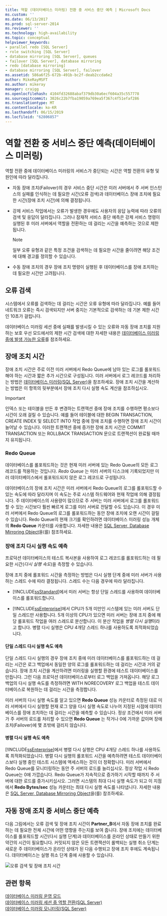 ```yaml
---
title: 역할 (데이터베이스 미러링) 전환 중 서비스 중단 예측 | Microsoft Docs
ms.custom: ''
ms.date: 06/13/2017
ms.prod: sql-server-2014
ms.reviewer: ''
ms.technology: high-availability
ms.topic: conceptual
helpviewer_keywords:
- parallel redo [SQL Server]
- role switching [SQL Server]
- database mirroring [SQL Server], queues
- failover [SQL Server], database mirroring
- redo [database mirroring]
- database mirroring [SQL Server], failover
ms.assetid: 586a6f25-672b-491b-bc2f-deab2ccda6e2
author: MikeRayMSFT
ms.author: mikeray
manager: craigg
ms.openlocfilehash: 4104fd32688abaf379db30a6ecf604a35c557778
ms.sourcegitcommit: 3026c22b7fba19059a769ea5f367c4f51efaf286
ms.translationtype: MT
ms.contentlocale: ko-KR
ms.lasthandoff: 06/15/2019
ms.locfileid: "62806857"
---
```

# <a name="estimate-the-interruption-of-service-during-role-switching-database-mirroring"></a>역할 전환 중 서비스 중단 예측(데이터베이스 미러링)
  역할 전환 중에 데이터베이스 미러링의 서비스가 중단되는 시간은 역할 전환의 유형 및 원인에 따라 달라집니다.  
  
-   자동 장애 조치(Failover)의 경우 서비스 중단 시간은 미러 서버에서 주 서버 인스턴스의 실패를 인식하는 데 필요한 시간(오류 검색)과 데이터베이스 장애 조치에 필요한 시간(장애 조치 시간)에 의해 결정됩니다.  
  
-   강제 서비스 작업에서는 오류가 발생한 경우에도 사용자의 응답 능력에 따라 오류의 검색 및 응답이 달라집니다. 그러나 잠재적 서비스 중단 예측은 강제 서비스 명령이 실행된 후 미러 서버에서 역할을 전환하는 데 걸리는 시간을 예측하는 것으로 제한됩니다.  
  
    > [!NOTE]  
    >  일부 오류 유형과 같은 특정 조건을 검색하는 데 필요한 시간을 줄이려면 해당 조건에 대해 경고를 정의할 수 있습니다.  
  
-   수동 장애 조치의 경우 장애 조치 명령이 실행된 후 데이터베이스를 장애 조치하는 데 필요한 시간만 고려됩니다.  
  
## <a name="error-detection"></a>오류 검색  
 시스템에서 오류를 검색하는 데 걸리는 시간은 오류 유형에 따라 달라집니다. 예를 들어 네트워크 오류는 즉시 검색되지만 서버 중지는 기본적으로 검색하는 데 기본 제한 시간인 10초가 걸립니다.  
  
 데이터베이스 미러링 세션 중에 실패를 발생시킬 수 있는 오류와 자동 장애 조치를 지원하는 보호 우선 모드에서의 제한 시간 검색에 대한 자세한 내용은 [데이터베이스 미러링 중에 발생 가능한 오류](possible-failures-during-database-mirroring.md)를 참조하세요.  
  
## <a name="failover-time"></a>장애 조치 시간  
 장애 조치 시간은 주로 이전 미러 서버에서 Redo Queue에 남아 있는 로그를 롤포워드해야 하는 시간과 짧은 추가 시간으로 구성됩니다. 미러 서버에서 로그 레코드를 처리하는 방법은 [데이터베이스 미러링&#40;SQL Server&#41;](database-mirroring-sql-server.md)을 참조하세요. 장애 조치 시간을 계산하는 방법은 이 항목의 뒷부분에서 장애 조치 다시 실행 속도 계산을 참조하십시오.  
  
> [!IMPORTANT]  
>  인덱스 또는 테이블을 만든 후 변경하는 트랜잭션 중에 장애 조치를 수행하면 평소보다 시간이 오래 걸릴 수 있습니다.  예를 들어  테이블에 대한 BEGIN TRANSACTION, CREATE INDEX 및 SELECT INTO 작업 중에 장애 조치를 수행하면 장애 조치 시간이 늘어날 수 있습니다. 이러한 트랜잭션 중에 증가한 장애 조치 시간은 COMMIT TRANSACTION 또는 ROLLBACK TRANSACTION 문으로 트랜잭션이 완료될 때까지 유지됩니다.  
  
### <a name="the-redo-queue"></a>Redo Queue  
 데이터베이스를 롤포워드하는 것은 현재 미러 서버에 있는 Redo Queue의 모든 로그 레코드를 적용하는 것입니다. *Redo Queue* 는 미러 서버의 디스크에 기록되었지만 미러 데이터베이스에서 롤포워드되지 않은 로그 레코드로 구성됩니다.  
  
 데이터베이스의 장애 조치 시간은 미러 서버에서 Redo Queue의 로그를 롤포워드할 수 있는 속도에 따라 달라지며 이 속도는 주로 시스템 하드웨어와 현재 작업에 의해 결정됩니다. 주 데이터베이스의 사용량이 많으므로 주 서버는 미러 서버에서 로그를 롤포워드할 수 있는 시간보다 훨씬 빠르게 로그를 미러 서버로 전달할 수도 있습니다. 이 경우 미러 서버에서 Redo Queue의 로그를 롤포워드하는 동안 장애 조치에 오랜 시간이 걸릴 수 있습니다. Redo Queue의 현재 크기를 확인하려면 데이터베이스 미러링 성능 개체의 **Redo Queue** 카운터를 사용합니다. 자세한 내용은 [SQL Server, Database Mirroring Object](../../relational-databases/performance-monitor/sql-server-database-mirroring-object.md)을(를) 참조하세요.  
  
### <a name="estimating-the-failover-redo-rate"></a>장애 조치 다시 실행 속도 예측  
 프로덕션 데이터베이스의 테스트 복사본을 사용하여 로그 레코드를 롤포워드하는 데 필요한 시간(*다시 실행 속도*)을 측정할 수 있습니다.  
  
 장애 조치 중에 롤포워드 시간을 측정하는 방법은 다시 실행 단계 중에 미러 서버가 사용하는 스레드 수에 따라 결정됩니다. 스레드 수는 다음 경우에 따라 달라집니다.  
  
-   [!INCLUDE[ssStandard](../../includes/ssstandard-md.md)]에서 미러 서버는 항상 단일 스레드를 사용하여 데이터베이스를 롤포워드합니다.  
  
-   [!INCLUDE[ssEnterprise](../../includes/ssenterprise-md.md)]에서 CPU가 5개 미만인 시스템에 있는 미러 서버도 단일 스레드만 사용합니다. 5개 이상의 CPU가 있으면 미러 서버는 장애 조치 중에 해당 롤포워드 작업을 여러 스레드로 분산합니다. 이 분산 작업을 *병렬 다시 실행*이라고 합니다. 병렬 다시 실행은 CPU 4개당 스레드 하나를 사용하도록 최적화되었습니다.  
  
#### <a name="estimating-the-single-threaded-redo-rate"></a>단일 스레드 다시 실행 속도 예측  
 단일 스레드 다시 실행의 경우 장애 조치 중에 미러 데이터베이스를 롤포워드하는 데 걸리는 시간은 로그 백업에서 동일한 양의 로그를 롤포워드하는 데 걸리는 시간과 거의 같습니다. 장애 조치 시간을 계산하려면 미러링을 실행할 환경에 테스트 데이터베이스를 만듭니다. 그런 다음 프로덕션 데이터베이스로부터 로그 백업을 가져옵니다. 해당 로그 백업의 다시 실행 속도를 측정하려면 WITH NORECOVERY 로그 백업을 테스트 데이터베이스로 복원하는 데 걸리는 시간을 측정합니다.  
  
 미러 서버의 다시 실행 속도를 알고 있으면 **Redo Queue** 성능 카운터로 측정된 대로 미러 서버에서 다시 실행할 현재 로그 양을 다시 실행 속도로 나누어 지정된 시점에 데이터베이스를 장애 조치하는 데 걸리는 시간을 예측할 수 있습니다. 정상 조건에서 미러 서버가 주 서버의 로드를 처리할 수 있으면 **Redo Queue** 는 작거나 0에 가까운 값이며 장애 조치(Failover)에 몇 초밖에 걸리지 않습니다.  
  
#### <a name="estimating-the-parallel-redo-rate"></a>병렬 다시 실행 속도 예측  
 [!INCLUDE[ssEnterprise](../../includes/ssenterprise-md.md)]에서 병렬 다시 실행은 CPU 4개당 스레드 하나를 사용하도록 최적화되었습니다. 병렬 다시 실행의 롤포워드 시간을 예측하려면 테스트 데이터베이스보다 실행 중인 테스트 시스템에 액세스하는 것이 더 정확합니다. 미러 서버에서 Redo Queue를 모니터링하는 동안 주 서버의 로드를 늘리십시오. 정상 작업 시 Redo Queue는 0에 가깝습니다. Redo Queue가 지속적으로 증가하기 시작할 때까지 주 서버에 대한 로드를 증가시키십시오. 그러면 시스템의 최대 다시 실행 속도가 되고 이 지점에서 **Redo Bytes/sec** 성능 카운터는 최대 다시 실행 속도를 나타냅니다. 자세한 내용은 [SQL Server, Database Mirroring Object](../../relational-databases/performance-monitor/sql-server-database-mirroring-object.md)을(를) 참조하세요.  
  
## <a name="estimating-interruption-of-service-during-automatic-failover"></a>자동 장애 조치 중 서비스 중단 예측  
 다음 그림에서는 오류 검색 및 장애 조치 시간이 **Partner_B**에서 자동 장애 조치를 완료하는 데 필요한 전체 시간에 어떤 영향을 주는지를 보여 줍니다. 장애 조치에는 데이터베이스를 롤포워드할 시간(다시 실행 단계)과 데이터베이스를 온라인 상태로 만들기 위한 약간의 시간이 필요합니다. 커밋되지 않은 모든 트랜잭션이 롤백되는 실행 취소 단계는 새로운 주 데이터베이스가 온라인 상태가 된 다음 수행되고 장애 조치 후에도 계속됩니다. 데이터베이스는 실행 취소 단계 중에 사용할 수 있습니다.  
  
 ![오류 검색 및 장애 조치 시간](../media/dbm-failovauto-time.gif "오류 검색 및 장애 조치 시간")  
  
## <a name="see-also"></a>관련 항목  
 [데이터베이스 미러링 운영 모드](database-mirroring-operating-modes.md)   
 [데이터베이스 미러링 세션 중 역할 전환&#40;SQL Server&#41;](role-switching-during-a-database-mirroring-session-sql-server.md)   
 [데이터베이스 미러링 모니터링&#40;SQL Server&#41;](monitoring-database-mirroring-sql-server.md)  
  
  
